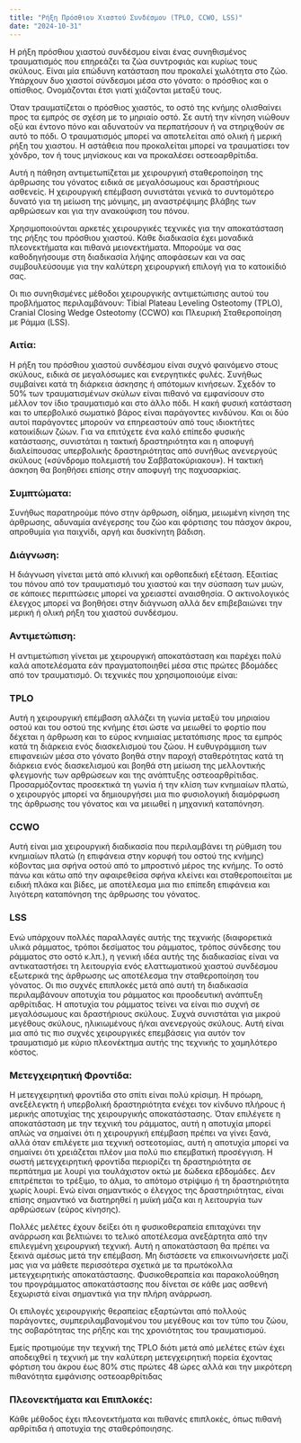 ```yaml
---
title: "Ρήξη Πρόσθιου Χιαστού Συνδέσμου (TPLO, CCWO, LSS)"
date: "2024-10-31"
---
```


Η ρήξη πρόσθιου χιαστού συνδέσμου είναι ένας συνηθισμένος τραυματισμός που επηρεάζει τα ζώα συντροφιάς και κυρίως τους σκύλους. Είναι μία επώδυνη κατάσταση που προκαλεί χωλότητα στο ζώο. Υπάρχουν δυο χιαστοί σύνδεσμοι μέσα στο γόνατο: ο πρόσθιος και ο οπίσθιος. Ονομάζονται έτσι γιατί χιάζονται μεταξύ τους.

Όταν τραυματίζεται ο πρόσθιος χιαστός, το οστό της κνήμης ολισθαίνει προς τα εμπρός σε σχέση με το μηριαίο οστό. Σε αυτή την κίνηση νιώθουν οξύ και έντονο πόνο και αδυνατούν να περπατήσουν ή να στηριχθούν σε αυτό το πόδι. Ο τραυματισμός μπορεί να αποτελείται από ολική ή μερική ρήξη του χιαστου. Η αστάθεια που προκαλείται μπορεί να τραυματίσει τον χόνδρο, τον ή τους μηνίσκους και να προκαλέσει οστεοαρθρίτιδα.

Αυτή η πάθηση αντιμετωπίζεται με χειρουργική σταθεροποίηση της άρθρωσης του γόνατος ειδικά σε μεγαλόσωμους και δραστήριους ασθενείς. Η χειρουργική επέμβαση συνιστάται γενικά το συντομότερο δυνατό για τη μείωση της μόνιμης, μη αναστρέψιμης βλάβης των αρθρώσεων και για την ανακούφιση του πόνου.

Χρησιμοποιούνται αρκετές χειρουργικές τεχνικές για την αποκατάσταση της ρήξης του πρόσθιου χιαστού. Κάθε διαδικασία έχει μοναδικά πλεονεκτήματα και πιθανά μειονεκτήματα. Μπορούμε να σας καθοδηγήσουμε στη διαδικασία λήψης αποφάσεων και να σας συμβουλεύσουμε για την καλύτερη χειρουργική επιλογή για το κατοικίδιό σας.

Οι πιο συνηθισμένες μέθοδοι χειρουργικής αντιμετώπισης αυτού του προβλήματος περιλαμβάνουν: Tibial Plateau Leveling Osteotomy (TPLO), Cranial Closing Wedge Osteotomy (CCWO) και Πλευρική Σταθεροποίηση με Ράμμα (LSS).

### Αιτία:

Η ρήξη του πρόσθιου χιαστού συνδέσμου είναι συχνό φαινόμενο στους σκύλους, ειδικά σε μεγαλόσωμες και ενεργητικές φυλές. Συνήθως συμβαίνει κατά τη διάρκεια άσκησης ή απότομων κινήσεων. Σχεδόν το 50% των τραυματισμένων σκύλων είναι πιθανό να εμφανίσουν στο μέλλον τον ίδιο τραυματισμό και στο άλλο πόδι. Η κακή φυσική κατάσταση και το υπερβολικό σωματικό βάρος είναι παράγοντες κινδύνου. Και οι δύο αυτοί παράγοντες μπορούν να επηρεαστούν από τους ιδιοκτήτες κατοικίδιων ζώων. Για να επιτύχετε ένα καλό επίπεδο φυσικής κατάστασης, συνιστάται η τακτική δραστηριότητα και η αποφυγή διαλείπουσας υπερβολικής δραστηριότητας από συνήθως ανενεργούς σκύλους («σύνδρομο πολεμιστή του Σαββατοκύριακου»). Η τακτική άσκηση θα βοηθήσει επίσης στην αποφυγή της παχυσαρκίας.

### Συμπτώματα:

Συνήθως παρατηρούμε πόνο στην άρθρωση, οίδημα, μειωμένη κίνηση της άρθρωσης, αδυναμία ανέγερσης του ζώο και φόρτισης του πάσχον άκρου, απροθυμία για παιχνίδι, αργή και δυσκίνητη βάδιση.

### Διάγνωση:

Η διάγνωση γίνεται μετά από κλινική και ορθοπεδική εξέταση. Εξαιτίας του πόνου από τον τραυματισμό του χιαστού και την σύσπαση των μυών, σε κάποιες περιπτώσεις μπορεί να χρειαστεί αναισθησία. Ο ακτινολογικός έλεγχος μπορεί να βοηθήσει στην διάγνωση αλλά δεν επιβεβαιώνει την μερική ή ολική ρήξη του χιαστού συνδέσμου.

### Αντιμετώπιση:

Η αντιμετώπιση γίνεται με χειρουργική αποκατάσταση και παρέχει πολύ καλά αποτελέσματα εάν πραγματοποιηθεί μέσα στις πρώτες βδομάδες από τον τραυματισμό. Οι τεχνικές που χρησιμοποιούμε είναι:

### TPLO

Αυτή η χειρουργική επέμβαση αλλάζει τη γωνία μεταξύ του μηριαίου οστού και του οστού της κνήμης έτσι ώστε να μειωθεί το φορτίο που δέχεται η άρθρωση και το εύρος κνημιαίας μετατόπισης προς τα εμπρός κατά τη διάρκεια ενός διασκελισμού του ζώου. Η ευθυγράμμιση των επιφανειών μέσα στο γόνατο βοηθά στην παροχή σταθερότητας κατά τη διάρκεια ενός διασκελισμού και βοηθά στη μείωση της μελλοντικής φλεγμονής των αρθρώσεων και της ανάπτυξης οστεοαρθρίτιδας. Προσαρμόζοντας προσεκτικά τη γωνία ή την κλίση των κνημιαίων πλατώ, ο χειρουργός μπορεί να δημιουργήσει μια πιο φυσιολογική διαμόρφωση της άρθρωσης του γόνατος και να μειωθεί η μηχανική καταπόνηση.

### CCWO

Αυτή είναι μια χειρουργική διαδικασία που περιλαμβάνει τη ρύθμιση του κνημιαίων πλατώ (η επιφάνεια στην κορυφή του οστού της κνήμης) κόβοντας μια σφήνα οστού από το μπροστινό μέρος της κνήμης. Το οστό πάνω και κάτω από την αφαιρεθείσα σφήνα κλείνει και σταθεροποιείται με ειδική πλάκα και βίδες, με αποτέλεσμα μια πιο επίπεδη επιφάνεια και λιγότερη καταπόνηση της άρθρωσης του γόνατος.

### LSS

Ενώ υπάρχουν πολλές παραλλαγές αυτής της τεχνικής (διαφορετικά υλικά ράμματος, τρόποι δεσίματος του ράμματος, τρόπος σύνδεσης του ράμματος στο οστό κ.λπ.), η γενική ιδέα αυτής της διαδικασίας είναι να αντικαταστήσει τη λειτουργία ενός ελαττωματικού χιαστού συνδέσμου εξωτερικά της άρθρωσης ως αποτέλεσμα την σταθεροποίηση του γόνατος. Οι πιο συχνές επιπλοκές μετά από αυτή τη διαδικασία περιλαμβάνουν αποτυχία του ράμματος και προοδευτική ανάπτυξη αρθρίτιδας. Η αποτυχία του ράμματος τείνει να είναι πιο συχνή σε μεγαλόσωμους και δραστήριους σκύλους. Συχνά συνιστάται για μικρού μεγέθους σκύλους, ηλικιωμένους ή/και ανενεργούς σκύλους. Αυτή είναι μια από τις πιο συχνές χειρουργικές επεμβάσεις για αυτόν τον τραυματισμό με κύριο πλεονέκτημα αυτής της τεχνικής το χαμηλότερο κόστος.

### Μετεγχειρητική Φροντίδα:

Η μετεγχειρητική φροντίδα στο σπίτι είναι πολύ κρίσιμη. Η πρόωρη, ανεξέλεγκτη ή υπερβολική δραστηριότητα ενέχει τον κίνδυνο πλήρους ή μερικής αποτυχίας της χειρουργικής αποκατάστασης. Όταν επιλέγετε η αποκατάσταση με την τεχνική του ράμματος, αυτή η αποτυχία μπορεί απλώς να σημαίνει ότι η χειρουργική επέμβαση πρέπει να γίνει ξανά, αλλά όταν επιλέγετε μια τεχνική οστεοτομίας, αυτή η αποτυχία μπορεί να σημαίνει ότι χρειάζεται πλέον μια πολύ πιο επεμβατική προσέγγιση. Η σωστή μετεγχειρητική φροντίδα περιορίζει τη δραστηριότητα σε περπάτημα με λουρί για τουλάχιστον οκτώ με δώδεκα εβδομάδες. Δεν επιτρέπεται το τρέξιμο, το άλμα, το απότομο στρίψιμο ή τη δραστηριότητα χωρίς λουρί. Ενώ είναι σημαντικός ο έλεγχος της δραστηριότητας, είναι επίσης σημαντικό να διατηρηθεί η μυϊκή μάζα και η λειτουργία των αρθρώσεων (εύρος κίνησης).

Πολλές μελέτες έχουν δείξει ότι η φυσικοθεραπεία επιταχύνει την ανάρρωση και βελτιώνει το τελικό αποτέλεσμα ανεξάρτητα από την επιλεγμένη χειρουργική τεχνική. Αυτή η αποκατάσταση θα πρέπει να ξεκινά αμέσως μετά την επέμβαση. Μη διστάσετε να επικοινωνήσετε μαζί μας για να μάθετε περισσότερα σχετικά με τα πρωτόκολλα μετεγχειρητικής αποκατάστασης. Φυσικοθεραπεία και παρακολούθηση του προγράμματος αποκατάστασης που δίνεται σε κάθε μας ασθενή ξεχωριστά είναι σημαντικά για την πλήρη ανάρρωση.

Οι επιλογές χειρουργικής θεραπείας εξαρτώνται από πολλούς παράγοντες, συμπεριλαμβανομένου του μεγέθους και τον τύπο του ζώου, της σοβαρότητας της ρήξης και της χρονιότητας του τραυματισμού.

Εμείς προτιμούμε την τεχνική της TPLO διότι μετά από μελέτες ετών έχει αποδειχθεί η τεχνική με την καλύτερη μετεγχειρητική πορεία έχοντας φόρτιση του άκρου έως 80% στις πρώτες 48 ώρες αλλά και την μικρότερη πιθανότητα εμφάνισης οστεοαρθρίτιδας

### Πλεονεκτήματα και Επιπλοκές:

Κάθε μέθοδος έχει πλεονεκτήματα και πιθανές επιπλοκές, όπως πιθανή αρθρίτιδα ή αποτυχία της σταθερόποιησης.
